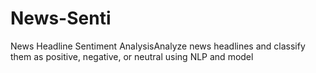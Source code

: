 # News-Senti
News Headline Sentiment AnalysisAnalyze news headlines and classify them as positive, negative, or neutral using NLP and model
